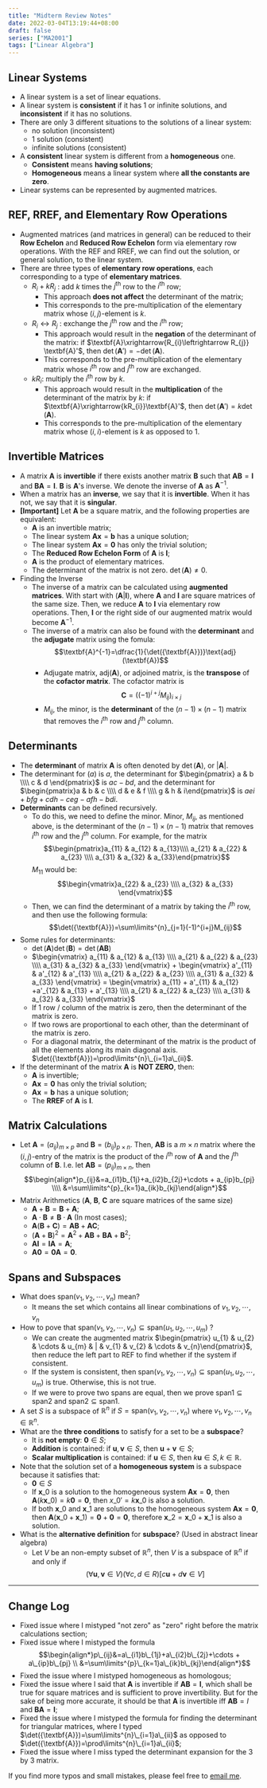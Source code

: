 ```yaml
---
title: "Midterm Review Notes"
date: 2022-03-04T13:19:44+08:00
draft: false
series: ["MA2001"]
tags: ["Linear Algebra"]
---
```


## Linear Systems

- A linear system is a set of linear equations. 
- A linear system is **consistent** if it has 1 or infinite solutions, and **inconsistent** if it has no solutions. 
- There are only 3 different situations to the solutions of a linear system:
	- no solution (inconsistent)
	- 1 solution (consistent)
	- infinite solutions (consistent)
- A **consistent** linear system is different from a **homogeneous** one. 
	- **Consistent** means **having solutions**;
	- **Homogeneous** means a linear system where **all the constants are zero**. 
- Linear systems can be represented by augmented matrices. 

## REF, RREF, and Elementary Row Operations

- Augmented matrices (and matrices in general) can be reduced to their **Row Echelon** and **Reduced Row Echelon** form via elementary row operations. With the REF and RREF, we can find out the solution, or general solution, to the linear system. 
- There are three types of **elementary row operations**, each corresponding to a type of **elementary matrices**. 
	- $R_{i}+kR_{j}$ : add $k$ times the $j^{\text{th}}$ row to the $i^{\text{th}}$ row;
		- This approach **does not affect** the determinant of the matrix;
		- This corresponds to the pre-multiplication of the elementary matrix whose $(i, j)$-element is $k$.
	- $R_{i}\leftrightarrow R_{j}$ : exchange the $j^{\text{th}}$ row and the $i^{\text{th}}$ row;
		- This approach would result in the **negation** of the determinant of the matrix: if $\textbf{A}\xrightarrow{R_{i}\leftrightarrow R_{j}} \textbf{A}'$, then $\det({\textbf{A}'})=-\det({\textbf{A}})$.
		- This corresponds to the pre-multiplication of the elementary matrix whose $i^{\text{th}}$ row and $j^{\text{th}}$ row are exchanged. 
	- $kR_{i}$: multiply the $i^{\text{th}}$ row by $k$.
		- This approach would result in the **multiplication** of the determinant of the matrix by $k$: if $\textbf{A}\xrightarrow{kR_{i}}\textbf{A}'$, then $\det({\textbf{A}'})=k\det({\textbf{A}})$.
		- This corresponds to the pre-multiplication of the elementary matrix whose $(i, i)$-element is $k$ as opposed to $1$. 
## Invertible Matrices

- A matrix $\textbf{A}$ is **invertible** if there exists another matrix $\textbf{B}$ such that $\textbf{A}\textbf{B}=\textbf{I}$ and $\textbf{B}\textbf{A}=\textbf{I}$. $\textbf{B}$ is $\textbf{A}$'s  inverse. We denote the inverse of $\textbf{A}$ as $\textbf{A}^{-1}$. 
- When a matrix has an **inverse**, we say that it is **invertible**. When it has not, we say that it is **singular**. 
- **\[Important\]** Let $\textbf{A}$ be a square matrix, and the following properties are equivalent:
	- $\textbf{A}$ is an invertible matrix;
	- The linear system $\textbf{A}\textbf{x}=\textbf{b}$ has a unique solution; 
	- The linear system $\textbf{Ax}=\textbf{0}$ has only the trivial solution;
	- The **Reduced Row Echelon Form** of $\textbf{A}$ is $\textbf{I}$;
	- $\textbf{A}$ is the product of elementary matrices. 
	- The determinant of the matrix is not zero. $\det({\textbf{A}})\neq 0$.
- Finding the Inverse
	- The inverse of a matrix can be calculated using **augmented matrices**. With start with $(\textbf{A}|\textbf{I})$, where $\textbf{A}$ and $\textbf{I}$ are square matrices of the same size. Then, we reduce $\textbf{A}$ to $\textbf{I}$ via elementary row operations. Then, $\textbf{I}$ or the right side of our augmented matrix would become $\textbf{A}^{-1}$.
	- The inverse of a matrix can also be found with the **determinant** and the **adjugate** matrix using the fomula: $$\textbf{A}^{-1}=\dfrac{1}{\det({\textbf{A}})}\text{adj}(\textbf{A})$$
		- Adjugate matrix, $\text{adj}(\textbf{A})$, or adjoined matrix, is the **transpose** of the **cofactor matrix**. The cofactor matrix is $$\textbf{C}=\left((-1)^{i+j}M_{ij}\right)_{i\times  j}$$
		- $M_{ij}$, the minor, is the **determinant** of the $(n-1)\times  (n-1)$ matrix that removes the $i^{\text{th}}$ row and $j^{\text{th}}$ column. 
## Determinants
- The **determinant** of matrix $\textbf{A}$ is often denoted by $\det({\textbf{A}})$, or $|\textbf{A}|$.
- The determinant for $(a)$ is $a$, the determinant for $\begin{pmatrix} a & b \\\\ c & d \end{pmatrix}$ is $ac-bd$, and the determinant for $\begin{pmatrix}a & b & c \\\\ d & e & f \\\\ g & h & i\end{pmatrix}$ is $aei + bfg + cdh - ceg - afh - bdi$. 
- **Determinants** can be defined recursively. 
	- To do this, we need to define the minor. Minor, $M_{ij}$, as mentioned above, is the determinant of the $(n-1)\times  (n-1)$ matrix that removes $i^{\text{th}}$ row and the $j^{th}$ column. For example, for the matrix $$\begin{pmatrix}a_{11} & a_{12} & a_{13}\\\\ a_{21} & a_{22} & a_{23} \\\\ a_{31} & a_{32} & a_{33}\end{pmatrix}$$ $M_{11}$ would be: $$\begin{vmatrix}a_{22} & a_{23} \\\\ a_{32} & a_{33} \end{vmatrix}$$
	- Then, we can find the determinant of a matrix by taking the $i^{\text{th}}$ row, and then use the following formula: $$\det({\textbf{A}})=\sum\limits^{n}_{j=1}(-1)^{i+j}M_{ij}$$
- Some rules for determinants:
	- $\det({\textbf{A}})\det({\textbf{B}})=\det({\textbf{AB}})$
	- $\begin{vmatrix}  a_{11} & a_{12} & a_{13} \\\\ a_{21} & a_{22} & a_{23} \\\\ a_{31} & a_{32} & a_{33} \end{vmatrix} + \begin{vmatrix}  a'_{11} & a'_{12} & a'_{13} \\\\ a_{21} & a_{22} & a_{23} \\\\ a_{31} & a_{32} & a_{33} \end{vmatrix} = \begin{vmatrix}  a_{11} + a'_{11} & a_{12} +a'_{12} & a_{13} + a'_{13} \\\\ a_{21} & a_{22} & a_{23} \\\\ a_{31} & a_{32} & a_{33} \end{vmatrix}$
	- If 1 row / column of the matrix is zero, then the determinant of the matrix is zero. 
	- If two rows are proportional to each other, than the determinant of the matrix is zero. 
	- For a diagonal matrix, the determinant of the matrix is the product of all the elements along its main diagonal axis. $\det({\textbf{A}})=\prod\limits^{n}\_{i=1}a\_{ii}$. 
- If the determinant of the matrix $\textbf{A}$ is **NOT ZERO**, then:
	- $\textbf{A}$ is invertible;
	- $\textbf{Ax}=\textbf{0}$ has only the trivial solution;
	- $\textbf{Ax}=\textbf{b}$ has a unique solution;
	- The **RREF** of $\textbf{A}$ is $\textbf{I}$.

## Matrix Calculations

- Let $\textbf{A}=(a_{ij})_{m\times p}$ and $\textbf{B}=(b_{ij})_{p\times n}$. Then, $\textbf{A}\textbf{B}$ is a $m\times n$ matrix where the $(i,j)$-entry of the matrix is the product of the $i^{\text{th}}$ row of $\textbf{A}$ and the $j^{\text{th}}$ column of $\textbf{B}$. I.e. let $\textbf{AB}=(p_{ij})_{m\times n}$, then $$\begin{align*}p_{ij}&=a_{i1}b_{1j}+a_{i2}b_{2j}+\cdots + a_{ip}b_{pj} \\\\ &=\sum\limits^{p}_{k=1}a_{ik}b_{kj}\end{align*}$$
- Matrix Arithmetics ($\textbf{A}$, $\textbf{B}$, $\textbf{C}$ are square matrices of the same size)
	- $\textbf{A}+\textbf{B} = \textbf{B} + \textbf{A}$;
	- $\textbf{A}\cdot \textbf{B} \neq \textbf{B}\cdot\textbf{A}$ (In most cases);
	- $\textbf{A}(\textbf{B} + \textbf{C}) = \textbf{A}\textbf{B} + \textbf{A}\textbf{C}$;
	- $(\textbf{A}+\textbf{B})^{2}=\textbf{A}^{2}+\textbf{AB}+\textbf{BA}+\textbf{B}^{2}$;
	- $\textbf{A}\textbf{I}=\textbf{I}\textbf{A}=\textbf{A}$;
	- $\textbf{A}\textbf{0}=\textbf{0}\textbf{A}=\textbf{0}$.

## Spans and Subspaces

- What does $\text{span}(v_{1}, v_{2}, \cdots, v_{n})$ mean?
	- It means the set which contains all linear combinations of $v_{1}, v_{2}, \cdots, v_{n}$
- How to pove that $\text{span}(v_{1}, v_{2}, \cdots, v_{n})\subseteq \text{span}(u_{1}, u_{2}, \cdots, u_{m})$ ?
	- We can create the augmented matrix $\begin{pmatrix} u_{1} & u_{2} & \cdots & u_{m} & | & v_{1} & v_{2} & \cdots & v_{n}\end{pmatrix}$, then reduce the left part to REF to find whether if the system if consistent. 
	- If the system is consistent, then $\text{span}(v_{1}, v_{2}, \cdots, v_{n})\subseteq \text{span}(u_{1}, u_{2}, \cdots, u_{m})$ is true. Otherwise, this is not true.
	- If we were to prove two spans are equal, then we prove $\text{span1}\subseteq  \text{span2}$ and $\text{span2}\subseteq \text{span1}$.
- A set $S$ is a subspace of $\mathbb{R}^{n}$ if $S=\text{span}(v_{1}, v_{2}, \cdots, v_{n})$ where $v_{1}, v_{2}, \cdots, v_{n}\in \mathbb{R}^{n}$. 
- What are the **three conditions** to satisfy for a set to be a **subspace**?
	- It is **not empty**: $\textbf{0} \in S$;
	- **Addition** is contained: if $\textbf{u}, \textbf{v} \in S$, then $\textbf{u} + \textbf{v} \in S$;
	- **Scalar multiplication** is contained: if $\textbf{u}\in S$, then $k\textbf{u}\in S, k \in \mathbb{R}$.
- Note that the solution set of a **homogeneous system** is a subspace because it satisfies that:
	- $\textbf{0}\in S$
	- If $\textbf{x}\_{0}$ is a solution to the homogeneous system $\textbf{Ax}=\textbf{0}$, then $\textbf{A}(k\textbf{x}\_{0})=k\textbf{0}=\textbf{0}$, then  $x\_{0}'=k\textbf{x}\_{0}$ is also a solution.
	- If both $\textbf{x}\_{0}$ and $\textbf{x}\_{1}$ are solutions to the homogeneous system $\textbf{A}\textbf{x}=\textbf{0}$, then $\textbf{A}(\textbf{x}\_{0}+\textbf{x}\_{1})=\textbf{0}+\textbf{0}=\textbf{0}$, therefore $\textbf{x}\_{2}=\textbf{x}\_{0} + \textbf{x}\_{1}$ is also a solution. 
- What is the **alternative definition** for **subspace**? (Used in abstract linear algebra)
	- Let $V$ be an non-empty subset of $\mathbb{R}^{n}$, then $V$ is a subspace of $\mathbb{R}^{n}$ if and only if $$(\forall \textbf{u}, \textbf{v} \in V)(\forall c, d\in R)[c\textbf{u} + d\textbf{v} \in V]$$

----

## Change Log

- Fixed issue where I mistyped "not zero" as "zero" right before the matrix calculations section;
- Fixed issue where I mistyped the formula $$\begin{align*}p\_{ij}&=a\_{i1}b\_{1j}+a\_{i2}b\_{2j}+\cdots + a\_{ip}b\_{pj} \\ &=\sum\limits^{p}\_{k=1}a\_{ik}b\_{kj}\end{align*}$$
- Fixed the issue where I mistyped homogeneous as homologous;
- Fixed the issue where I said that $\textbf{A}$ is invertible if $\textbf{AB}=\textbf{I}$, which shall be true for square matrices and is sufficient to prove invertibility. But for the sake of being more accurate, it should be that $\textbf{A}$ is invertible iff $\textbf{AB}=I$ and $\textbf{BA}=\textbf{I}$;
- Fixed the issue where I mistyped the formula for finding the determinant for triangular matrices, where I typed $\det({\textbf{A}})=\sum\limits^{n}\_{i=1}a\_{ii}$ as opposed to $\det({\textbf{A}})=\prod\limits^{n}\_{i=1}a\_{ii}$;
- Fixed the issue where I miss typed the determinant expansion for the 3 by 3 matrix.

If you find more typos and small mistakes, please feel free to [email me](mailto:xiuxuan.wang@u.nus.edu). 